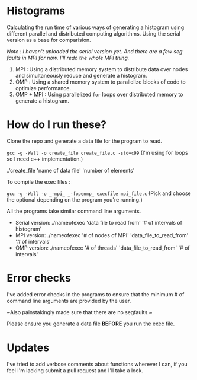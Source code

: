 Histograms
==========
Calculating the run time of various ways of generating a histogram using different parallel and distributed computing algorithms. Using the serial version as a base for comparision.


_Note : I haven't uploaded the serial version yet. And there are a few seg faults in MPI for now. I'll redo the whole MPI thing._

1. MPI : Using a distributed memory system to distribute data over nodes and simultaneously reduce and generate a histogram.
2. OMP : Using a shared memory system to parallelize blocks of code to optimize performance.
3. OMP + MPI : Using parallelized `for` loops over distributed memory to generate a histogram.

# How do I run these?
Clone the repo and generate a data file for the program to read.

`gcc -g -Wall -o create_file create_file.c -std=c99`    (I'm using for loops so I need c++ implementation.)

./create_file 'name of data file' 'number of elements'


To compile the exec files :

`gcc -g -Wall -o _-mpi_ _-fopenmp_ execfile mpi_file.c`   (Pick and choose the optional depending on the program you're running.)

All the programs take similar command line arguments. 
+ Serial version: ./nameofexec 'data file to read from' '# of intervals of histogram'
+ MPI version: ./nameofexec '# of nodes of MPI' 'data_file_to_read_from' '# of intervals'
+ OMP version: ./nameofexec '# of threads' 'data_file_to_read_from' '# of intervals'

# Error checks
I've added error checks in the programs to ensure that the minimum # of command line arguments are provided by the user.

~Also painstakingly made sure that there are no segfaults.~

Please ensure you generate a data file __BEFORE__ you run the exec file.

# Updates
I've tried to add verbose comments about functions wherever I can, if you feel I'm lacking submit a pull request and I'll take a look.
